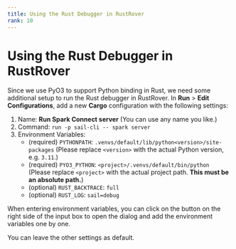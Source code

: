 ```yaml
---
title: Using the Rust Debugger in RustRover
rank: 10
---
```


# Using the Rust Debugger in RustRover

Since we use PyO3 to support Python binding in Rust, we need some additional setup to run the Rust debugger in
RustRover.
In **Run** > **Edit Configurations**, add a new **Cargo** configuration with the following settings:

1. Name: **Run Spark Connect server** (You can use any name you like.)
2. Command: `run -p sail-cli -- spark server`
3. Environment Variables:
   - (required) `PYTHONPATH`: `.venvs/default/lib/python<version>/site-packages` (Please replace `<version>` with the
     actual Python version, e.g. `3.11`.)
   - (required) `PYO3_PYTHON`: `<project>/.venvs/default/bin/python` (Please replace `<project>` with the actual
     project
     path. **This must be an absolute path.**)
   - (optional) `RUST_BACKTRACE`: `full`
   - (optional) `RUST_LOG`: `sail=debug`

When entering environment variables, you can click on the button on the right side of the input box to open the dialog
and add the environment variables one by one.

You can leave the other settings as default.
